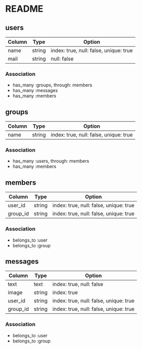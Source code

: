 # README

## users
|Column|Type|Option|
|------|----|------|
|name|string|index: true, null: false, unique: true|
|mail|string|null: false|

### Association
- has_many :groups, through: members
- has_many :messages
- has_many :members

## groups
|Column|Type|Option|
|------|----|------|
|name|string|index: true, null: false, unique: true|

### Association
- has_many :users, through: members
- has_many :members

## members
|Column|Type|Option|
|------|----|------|
|user_id|string|index: true, null: false, unique: true|
|group_id|string|index: true, null: false, unique: true|

### Association
- belongs_to :user
- belongs_to :group

## messages
|Column|Type|Option|
|------|----|------|
|text|text|index: true, null: false|
|image|string|index: true|
|user_id|string|index: true, null: false, unique: true|
|group_id|string|index: true, null: false, unique: true|

### Association
- belongs_to :user
- belongs_to :group